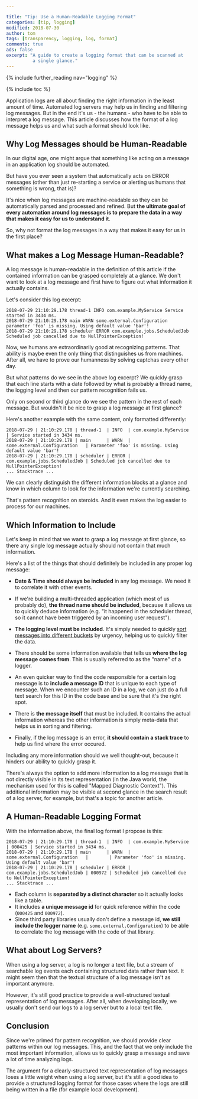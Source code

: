 ```yaml
---

title: "Tip: Use a Human-Readable Logging Format"
categories: [tip, logging]
modified: 2018-07-30
author: tom
tags: [transparency, logging, log, format]
comments: true
ads: false
excerpt: "A guide to create a logging format that can be scanned at
          a single glance."
---
```


{% include further_reading nav="logging" %}

{% include toc %}

Application logs are all about finding the right information in the least
amount of time. Automated log servers may help us in finding and filtering log messages. 
But in the end it's us - the humans - who have to be able to
interpret a log message. This article discusses how the format of a log
message helps us and what such a format should look like.

## Why Log Messages should be Human-Readable

In our digital age, one might argue that something like acting on a message
in an application log should be automated. 

But have you ever seen a system that automatically acts on ERROR messages
(other than just re-starting a service or alerting us humans that something is wrong, that is)?

It's nice when log messages are machine-readable so they can be automatically parsed and 
processed and refined. But **the ultimate goal of every automation around log messages
is to prepare the data in a way that makes it easy for us to understand it**.

So, why not format the log messages in a way that makes it easy for us
in the first place?

## What makes a Log Message Human-Readable?

A log message is human-readable in the definition of this article if the contained information
can be grasped completely at a glance. We don't want to look at a log message and first have to 
figure out what information it actually contains. 

Let's consider this log excerpt:
```
2018-07-29 21:10:29.178 thread-1 INFO com.example.MyService Service started in 3434 ms.
2018-07-29 21:10:29.178 main WARN some.external.Configuration parameter 'foo' is missing. Using default value 'bar'!
2018-07-29 21:10:29.178 scheduler ERROR com.example.jobs.ScheduledJob Scheduled job cancelled due to NullPointerException!
```

Now, we humans are extraordinarily good at recognizing patterns. That ability is maybe even the 
only thing that distinguishes us from machines. After all, we have to prove our humanness by solving
captchas every other day.

But what patterns do we see in the above log excerpt? We quickly grasp that each line starts with a date
followed by what is probably a thread name, the logging level and then our pattern recognition fails us.

Only on second or third glance do we see the pattern in the rest of each message. 
But wouldn't it be nice to grasp a log message at first glance?

Here's another example with the same content, only formatted differently:

```
2018-07-29 | 21:10:29.178 | thread-1  | INFO  | com.example.MyService         | Service started in 3434 ms.
2018-07-29 | 21:10:29.178 | main      | WARN  | some.external.Configuration   | Parameter 'foo' is missing. Using default value 'bar'!
2018-07-29 | 21:10:29.178 | scheduler | ERROR | com.example.jobs.ScheduledJob | Scheduled job cancelled due to NullPointerException!
... Stacktrace ...
```

We can clearly distinguish the different information blocks at a glance and know in which column to look for 
the information we're currently searching. 

That's pattern recognition on steroids. And it even makes the log easier to process for our machines.

## Which Information to Include

Let's keep in mind that we want to grasp a log message at first glance, so
there any single log message actually should not contain that much information.

Here's a list of the things that should definitely be included in any proper log message:

* **Date & Time should always be included** in any log message. We need it to correlate it
  with other events. 

* If we're building a multi-threaded application (which most of us probably do), **the thread name
  should be included**, because it allows us to quickly deduce information (e.g. "it happened
  in the scheduler thread, so it cannot have been triggered by an incoming user request").

* **The logging level must be included**. It's simply needed to quickly [sort messages into different buckets](/logging-levels) 
  by urgency, helping us to quickly filter the data.

* There should be some information available that tells us **where the log message
  comes from**. This is usually referred to as the "name" of a logger.
  
* An even quicker way to find the code responsible for a certain log message is to **include a 
  message ID** that is unique to each type of message. When we encounter such an ID in a log, we 
  can just do a full text search for this ID in the code base and be sure that it's the right spot. 
  
* There is **the message itself** that must be included. It contains the actual information whereas
  the other information is simply meta-data that helps us in sorting and filtering.
  
* Finally, if the log message is an error, **it should contain a stack trace** to help us find where the
  error occured.
  
Including any more information should we well thought-out, because it hinders our ability
to quickly grasp it. 

There's always the option to add more information to a log message that is not directly 
visible in its text representation (in the Java world, the mechanism used for this is called "Mapped Diagnostic Context").
This additional information may be visible at second glance in the search result of a log server, for example, but
that's a topic for another article.
 
## A Human-Readable Logging Format

With the information above, the final log format I propose is this: 

```
2018-07-29 | 21:10:29.178 | thread-1  | INFO  | com.example.MyService         | 000425 | Service started in 3434 ms.
2018-07-29 | 21:10:29.178 | main      | WARN  | some.external.Configuration   |        | Parameter 'foo' is missing. Using default value 'bar'!
2018-07-29 | 21:10:29.178 | scheduler | ERROR | com.example.jobs.ScheduledJob | 000972 | Scheduled job cancelled due to NullPointerException! 
... Stacktrace ...
```

* Each column is **separated by a distinct character** so it actually looks like a table.
* It includes **a unique message id** for quick reference within the code (`000425` and `000972`).
* Since third party libraries usually don't define a message id, **we still include the logger
  name** (e.g. `some.external.Configuration`) to be able to correlate the log message
  with the code of that library.
  
## What about Log Servers?

When using a log server, a log is no longer a text file, but a stream of searchable log events
each containing structured data rather than text. 
It might seem then that the textual structure of a log message isn't as important anymore. 

However, it's still good practice to provide a well-structured textual representation of log messages.
After all, when developing locally, we usually don't send our logs to a log server but to a local
text file.  

## Conclusion

Since we're primed for pattern recognition, we should provide clear patterns within our log messages.
This, and the fact that we only include the most important information, 
allows us to quickly grasp a message and save a lot of time analyzing logs.

The argument for a clearly-structured text representation of log messages loses a little
weight when using a log server, but it's still a good idea to provide a structured logging format
for those cases where the logs are still being written in a file (for example local development). 


